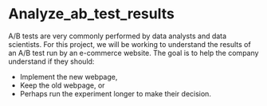 # Analyze_ab_test_results
A/B tests are very commonly performed by data analysts and data scientists. For this project, we will be working to understand the results of an A/B test run by an e-commerce website. The goal is to help the company understand if they should:
- Implement the new webpage,
- Keep the old webpage, or
- Perhaps run the experiment longer to make their decision.
